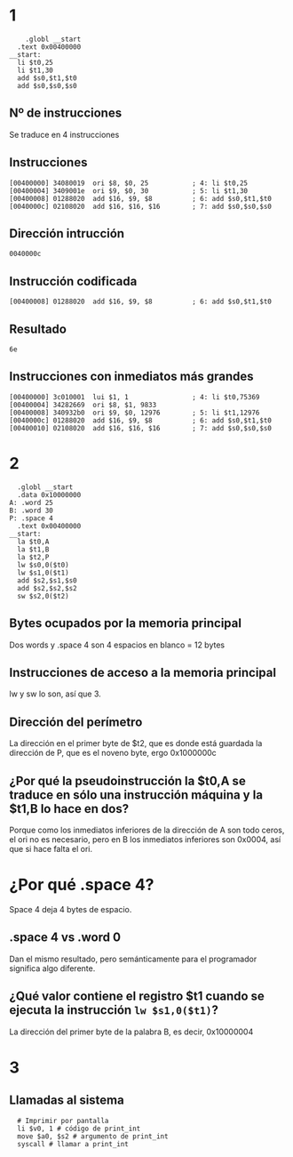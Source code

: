 
# 1


```
	.globl __start
  .text 0x00400000
__start:
  li $t0,25
  li $t1,30
  add $s0,$t1,$t0
  add $s0,$s0,$s0

```

## Nº de instrucciones

Se traduce en 4 instrucciones

## Instrucciones

```
[00400000] 34080019  ori $8, $0, 25           ; 4: li $t0,25
[00400004] 3409001e  ori $9, $0, 30           ; 5: li $t1,30
[00400008] 01288020  add $16, $9, $8          ; 6: add $s0,$t1,$t0
[0040000c] 02108020  add $16, $16, $16        ; 7: add $s0,$s0,$s0
```

## Dirección intrucción

```
0040000c
```

## Instrucción codificada
```
[00400008] 01288020  add $16, $9, $8          ; 6: add $s0,$t1,$t0
```

## Resultado

```
6e
```

## Instrucciones con inmediatos más grandes


```
[00400000] 3c010001  lui $1, 1                ; 4: li $t0,75369
[00400004] 34282669  ori $8, $1, 9833         
[00400008] 340932b0  ori $9, $0, 12976        ; 5: li $t1,12976
[0040000c] 01288020  add $16, $9, $8          ; 6: add $s0,$t1,$t0
[00400010] 02108020  add $16, $16, $16        ; 7: add $s0,$s0,$s0
```

# 2

```
  .globl __start
  .data 0x10000000
A: .word 25
B: .word 30
P: .space 4
  .text 0x00400000
__start:
  la $t0,A
  la $t1,B
  la $t2,P
  lw $s0,0($t0)
  lw $s1,0($t1)
  add $s2,$s1,$s0
  add $s2,$s2,$s2
  sw $s2,0($t2)

```

## Bytes ocupados por la memoria principal

Dos words y .space 4 son 4 espacios en blanco = 12 bytes

## Instrucciones de acceso a la memoria principal

lw y sw lo son, así que 3.

## Dirección del perímetro

La dirección en el primer byte de $t2, que es donde está guardada la dirección de P, que es el noveno byte, ergo 0x1000000c

## ¿Por qué la pseudoinstrucción la $t0,A se traduce en sólo una instrucción máquina y la $t1,B lo hace en dos?

Porque como los inmediatos inferiores de la dirección de A son todo ceros, el ori no es necesario, pero en B los inmediatos inferiores son 0x0004, así que si hace falta el ori.

# ¿Por qué .space 4?

Space 4 deja 4 bytes de espacio.

## .space 4 vs .word 0

Dan el mismo resultado, pero semánticamente para el programador significa algo diferente.

## ¿Qué valor contiene el registro $t1 cuando se ejecuta la instrucción `lw $s1,0($t1)`?

La dirección del primer byte de la palabra B, es decir, 0x10000004

# 3

## Llamadas al sistema

```
  # Imprimir por pantalla
  li $v0, 1 # código de print_int
  move $a0, $s2 # argumento de print_int 
  syscall # llamar a print_int
```